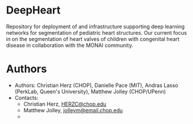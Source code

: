# DeepHeart
Repository for deployment of and infrastructure supporting deep learning networks for segmentation of pediatric heart structures.  Our current focus in on the segmentation of heart valves of children with congenital heart disease in collaboration with the MONAI community.

# Authors

- Authors: Christian Herz (CHOP), Danielle Pace (MIT), Andras Lasso (PerkLab, Queen's University), Matthew Jolley (CHOP/UPenn)
- Contacts:
  - Christian Herz, <email>HERZC@chop.edu</email>
  - Matthew Jolley, <email>jolleym@email.chop.edu</email>
  - 
 
